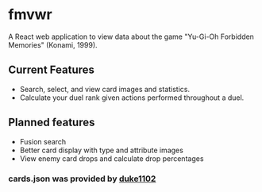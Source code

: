 # fmvwr

A React web application to view data about the game "Yu-Gi-Oh Forbidden Memories" (Konami, 1999).

## Current Features

- Search, select, and view card images and statistics.
- Calculate your duel rank given actions performed throughout a duel.

## Planned features

- Fusion search
- Better card display with type and attribute images
- View enemy card drops and calculate drop percentages

### cards.json was provided by [duke1102](https://github.com/duke1102)
